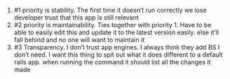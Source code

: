 1. #1 priority is stability. The first time it doesn’t run correctly we lose developer trust that this app is still relevant
2. #2 priority is maintainability. Ties together with priority 1. Have to be able to easily edit this and update it to the latest version easily. else it’ll fall behind and no one will want to maintain it
3. #3 Transparency. I don’t trust app engines. I always think they add BS I don’t need. I want this thing to spit out what it does different to a default rails app. when running the command it should list all the changes it made
